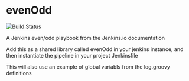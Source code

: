 # evenOdd
[![Build Status](http://localhost:9999/job/libraries/badge/icon)](http://localhost:9999/job/libraries/)

A Jenkins even/odd playbook from the Jenkins.io documentation

Add this as a shared library called evenOdd in your jenkins
instance, and then instantiate the pipeline in your project Jenkinsfile

This will also use an example of global variabls from the log.groovy
definitions
